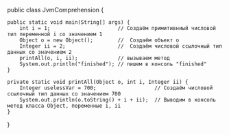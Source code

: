 public class JvmComprehension {

    public static void main(String[] args) {
        int i = 1;                      // Создаём примитивниый числовой тип переменной i со значением 1
        Object o = new Object();        //  Создаём объект о
        Integer ii = 2;                 //  Создаём числовой ссылочный тип данных со значением 2
        printAll(o, i, ii);             // вызываем метод
        System.out.println("finished"); // пишем в консоль "finished"
    }

    private static void printAll(Object o, int i, Integer ii) {
        Integer uselessVar = 700;                   // Создаём числовой ссылочный тип данных со значением 700
        System.out.println(o.toString() + i + ii);  // Выводим в консоль метод класса Object, переменные i, ii
    }
}